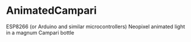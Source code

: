 # AnimatedCampari
ESP8266 (or Arduino and similar microcontrollers) Neopixel animated light in a magnum Campari bottle
